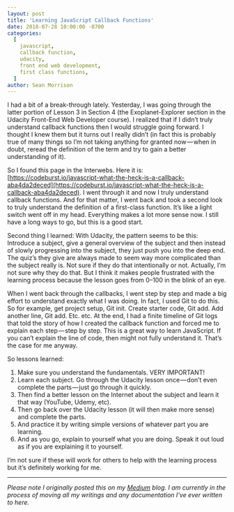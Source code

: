 ```yaml
---
layout: post
title: 'Learning JavaScript Callback Functions'
date: 2018-07-28 10:00:00 -0700
categories:
  [
    javascript,
    callback function,
    udacity,
    front end web development,
    first class functions,
  ]
author: Sean Morrison
---
```


I had a bit of a break-through lately. Yesterday, I was going through the latter portion of Lesson 3 in Section 4 (the Exoplanet-Explorer section in the Udacity Front-End Web Developer course). I realized that if I didn’t truly understand callback functions then I would struggle going forward. I thought I knew them but it turns out I really didn’t (in fact this is probably true of many things so I’m not taking anything for granted now — when in doubt, reread the definition of the term and try to gain a better understanding of it).

So I found this page in the Interwebs. Here it is: [https://codeburst.io/javascript-what-the-heck-is-a-callback-aba4da2deced](https://codeburst.io/javascript-what-the-heck-is-a-callback-aba4da2deced). I went through it and now I truly understand callback functions. And for that matter, I went back and took a second look to truly understand the definition of a first-class function. It’s like a light switch went off in my head. Everything makes a lot more sense now. I still have a long ways to go, but this is a good start.

Second thing I learned: With Udacity, the pattern seems to be this: Introduce a subject, give a general overview of the subject and then instead of slowly progressing into the subject, they just push you into the deep end. The quiz’s they give are always made to seem way more complicated than the subject really is. Not sure if they do that intentionally or not. Actually, I’m not sure why they do that. But I think it makes people frustrated with the learning process because the lesson goes from 0–100 in the blink of an eye.

When I went back through the callbacks, I went step by step and made a big effort to understand exactly what I was doing. In fact, I used Git to do this. So for example, get project setup, Git init. Create starter code, Git add. Add another line, Git add. Etc. etc. At the end, I had a finite timeline of Git logs that told the story of how I created the callback function and forced me to explain each step — step by step. This is a great way to learn JavaScript. If you can’t explain the line of code, then might not fully understand it. That’s the case for me anyway.

So lessons learned:

1. Make sure you understand the fundamentals. VERY IMPORTANT!
2. Learn each subject. Go through the Udacity lesson once — don’t even complete the parts — just go through it quickly.
3. Then find a better lesson on the Internet about the subject and learn it that way (YouTube, Udemy, etc).
4. Then go back over the Udacity lesson (it will then make more sense) and complete the parts.
5. And practice it by writing simple versions of whatever part you are learning.
6. And as you go, explain to yourself what you are doing. Speak it out loud as if you are explaining it to yourself.

I’m not sure if these will work for others to help with the learning process but it’s definitely working for me.

---

_Please note I originally posted this on my [Medium](https://medium.com/@seanmorrison) blog. I am currently in the process of moving all my writings and any documentation I've ever written to here._

